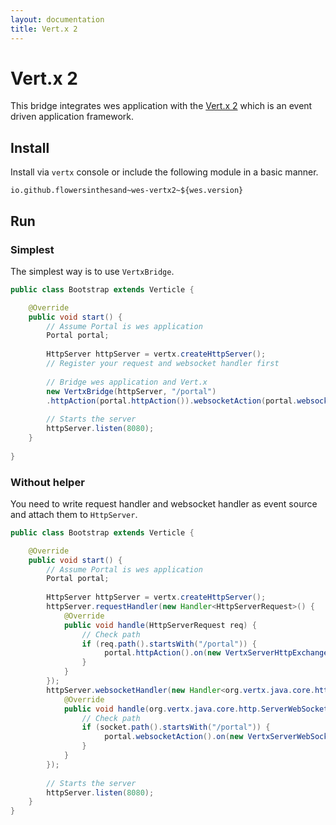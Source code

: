 ```yaml
---
layout: documentation
title: Vert.x 2
---
```


# Vert.x 2
This bridge integrates wes application with the [Vert.x 2](http://vertx.io/) which is an event driven application framework.

## Install
Install via `vertx` console or include the following module in a basic manner.

```
io.github.flowersinthesand~wes-vertx2~${wes.version}
```

## Run

### Simplest

The simplest way is to use `VertxBridge`.

```java
public class Bootstrap extends Verticle {

    @Override
    public void start() {
        // Assume Portal is wes application
        Portal portal;
        
        HttpServer httpServer = vertx.createHttpServer();
        // Register your request and websocket handler first
        
        // Bridge wes application and Vert.x
        new VertxBridge(httpServer, "/portal")
        .httpAction(portal.httpAction()).websocketAction(portal.websocketAction());
        
        // Starts the server
        httpServer.listen(8080);
    }
    
}
```

### Without helper

You need to write request handler and websocket handler as event source and attach them to `HttpServer`.

```java
public class Bootstrap extends Verticle {

    @Override
    public void start() {
        // Assume Portal is wes application
        Portal portal;
        
        HttpServer httpServer = vertx.createHttpServer();
        httpServer.requestHandler(new Handler<HttpServerRequest>() {
            @Override
            public void handle(HttpServerRequest req) {
                // Check path
                if (req.path().startsWith("/portal")) {
                     portal.httpAction().on(new VertxServerHttpExchange(req));
                }
            }
        });
        httpServer.websocketHandler(new Handler<org.vertx.java.core.http.ServerWebSocket>() {
            @Override
            public void handle(org.vertx.java.core.http.ServerWebSocket socket) {
                // Check path
                if (socket.path().startsWith("/portal")) {
                     portal.websocketAction().on(new VertxServerWebSocket(socket));
                }
            }
        });
        
        // Starts the server
        httpServer.listen(8080);
    }
}
```